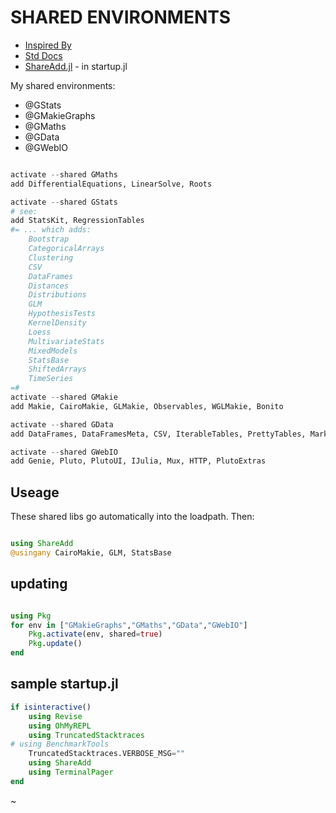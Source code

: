 # SHARED ENVIRONMENTS

* [Inspired By](https://discourse.julialang.org/t/whats-in-your/129530/4)
* [Std Docs](https://pkgdocs.julialang.org/v1/environments/#Shared-environments)
* [ShareAdd.jl](https://github.com/Eben60/ShareAdd.jl) - in startup.jl

My shared environments:

* @GStats
* @GMakieGraphs
* @GMaths
* @GData
* @GWebIO

```julia

activate --shared GMaths
add DifferentialEquations, LinearSolve, Roots

activate --shared GStats
# see: 
add StatsKit, RegressionTables
#= ... which adds:
    Bootstrap
    CategoricalArrays
    Clustering
    CSV
    DataFrames
    Distances
    Distributions
    GLM
    HypothesisTests
    KernelDensity
    Loess
    MultivariateStats
    MixedModels
    StatsBase
    ShiftedArrays
    TimeSeries
=#
activate --shared GMakie
add Makie, CairoMakie, GLMakie, Observables, WGLMakie, Bonito

activate --shared GData
add DataFrames, DataFramesMeta, CSV, IterableTables, PrettyTables, MarkdownTables

activate --shared GWebIO
add Genie, Pluto, PlutoUI, IJulia, Mux, HTTP, PlutoExtras

```

## Useage

These shared libs go automatically into the loadpath. Then:

```julia 

using ShareAdd
@usingany CairoMakie, GLM, StatsBase 

```

## updating

```julia

using Pkg
for env in ["GMakieGraphs","GMaths","GData","GWebIO"]
    Pkg.activate(env, shared=true)
    Pkg.update()
end

```

## sample startup.jl

```julia
if isinteractive()     
    using Revise
    using OhMyREPL
    using TruncatedStacktraces
# using BenchmarkTools
    TruncatedStacktraces.VERBOSE_MSG=""
    using ShareAdd
    using TerminalPager
end
``` 

~    